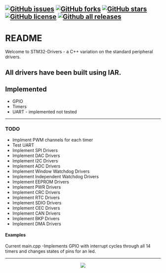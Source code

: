 [![GitHub issues](https://img.shields.io/github/issues/Gigaclank/STM-Drivers.svg?style=popout)](https://github.com/Gigaclank/STM-Drivers/issues)
[![GitHub forks](https://img.shields.io/github/forks/Gigaclank/STM-Drivers.svg?style=popout)](https://github.com/Gigaclank/STM-Drivers/network)
[![GitHub stars](https://img.shields.io/github/stars/Gigaclank/STM-Drivers.svg?style=popout)](https://github.com/Gigaclank/STM-Drivers/stargazers)
[![GitHub license](https://img.shields.io/github/license/Gigaclank/STM-Drivers.svg?style=popout)](https://github.com/Gigaclank/STM-Drivers/blob/master/LICENSE.txt)
[![Github all releases](https://img.shields.io/github/downloads/Gigaclank/STM-Drivers/total.svg)](https://github.com/Gigaclank/STM-Drivers)
---
# README #
Welcome to STM32-Drivers - a C++ variation on the standard peripheral drivers. 

All drivers have been built using IAR.
---
## Implemented ##
* GPIO 
* Timers
* UART - implemented not tested

---
### TODO ###
* Implment PWM channels for each timer
* Test UART
* Implement SPI Drivers
* Implement DAC Drivers
* Implement I2C Drivers
* Implement ADC Drivers
* Implement Window Watchdog Drivers
* Implement Independent Watchdog Drivers
* Implement EEPROM Drivers
* Implement PWR Drivers
* Implement CRC Drivers
* Implement RTC Drivers
* Implement SDIO Drivers
* Implement CEC Drivers
* Implement CAN Drivers
* Implement BKP Drivers
* Implement DMA Drivers

#### Examples ####
Current main.cpp -Implements GPIO with interrupt cycles through all 14 timers and changes states of pins for an led.

---
<p align="center" z-index = "-1">
  <img src="https://avatars2.githubusercontent.com/u/12459794?s=200&v=4"/>
</p>